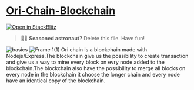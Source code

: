 # [Ori-Chain-Blockchain](https://astro.build)

[![Open in StackBlitz](https://developer.stackblitz.com/img/open_in_stackblitz.svg)](https://stackblitz.com/github/withastro/astro/tree/latest/examples/basics)

> 🧑‍🚀 **Seasoned astronaut?** Delete this file. Have fun!

![basics](https://user-images.githubusercontent.com/4677417/186188965-73453154-fdec-4d6b-9c34-cb35c248ae5b.png)
![Frame 1(1)](https://user-images.githubusercontent.com/113187996/197289398-a6dad4eb-f5ef-47df-809f-b7990c336e18.png)
Ori chain is a blockchain made with Nodejs/Express.The blockchain give us the possibility to create transaction and give us a way to mine every block on evry node added to the blockchain.The blockchain also have the possibility to merge all blocks on every node in the blockchain it choose the longer chain and every node have an identical copy of the blockchain.
